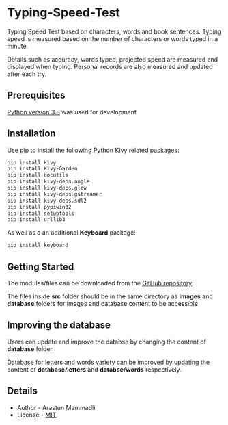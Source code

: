 # Typing-Speed-Test
Typing Speed Test based on characters, words and book sentences. Typing speed is 
measured based on the number of characters or words typed in a minute. 

Details such as accuracy, words typed, projected speed are measured and displayed when typing. 
Personal records are also measured and updated after each try.

## Prerequisites
[Python version 3.8](https://www.python.org/downloads/release/python-380/) 
was used for development

## Installation
Use [pip](https://pip.pypa.io/en/stable/) to install the following Python Kivy related packages:

```bash
pip install Kivy
pip install Kivy-Garden
pip install docutils
pip install kivy-deps.angle
pip install kivy-deps.glew
pip install kivy-deps.gstreamer
pip install kivy-deps.sdl2
pip install pypiwin32
pip install setuptools
pip install urllib3
```

As well as a an additional **Keyboard** package:

```bash
pip install keyboard
```

## Getting Started
The modules/files can be downloaded from the [GitHub repository](https://github.com/ArastunM/Typing-Speed-Test.git)

The files inside **src** folder should be in the same directory as **images** and **database** folders 
for images and database content to be accessible

## Improving the database
Users can update and improve the databse by changing the content of **database** folder.

Database for letters and words variety can be improved by updating the content of 
**database/letters** and **databse/words** respectively.

## Details
- Author - Arastun Mammadli
- License - [MIT](LICENSE)

